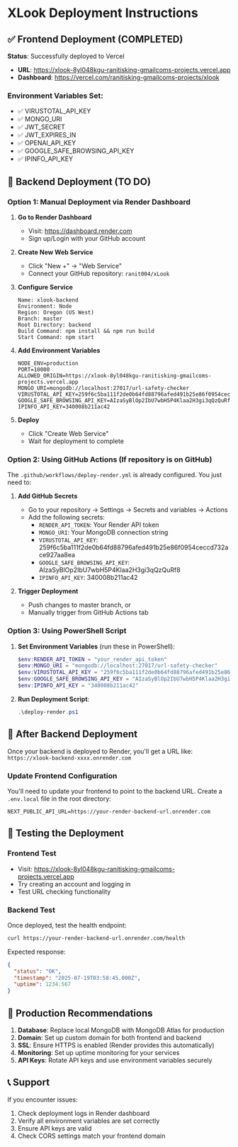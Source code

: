 # XLook Deployment Instructions

## ✅ Frontend Deployment (COMPLETED)

**Status**: Successfully deployed to Vercel
- **URL**: https://xlook-8yl048kgu-ranitisking-gmailcoms-projects.vercel.app
- **Dashboard**: https://vercel.com/ranitisking-gmailcoms-projects/xlook

### Environment Variables Set:
- ✅ VIRUSTOTAL_API_KEY
- ✅ MONGO_URI  
- ✅ JWT_SECRET
- ✅ JWT_EXPIRES_IN
- ✅ OPENAI_API_KEY
- ✅ GOOGLE_SAFE_BROWSING_API_KEY
- ✅ IPINFO_API_KEY

## 🔄 Backend Deployment (TO DO)

### Option 1: Manual Deployment via Render Dashboard

1. **Go to Render Dashboard**
   - Visit: https://dashboard.render.com
   - Sign up/Login with your GitHub account

2. **Create New Web Service**
   - Click "New +" → "Web Service"
   - Connect your GitHub repository: `ranit004/xLook`

3. **Configure Service**
   ```
   Name: xlook-backend
   Environment: Node
   Region: Oregon (US West)
   Branch: master
   Root Directory: backend
   Build Command: npm install && npm run build
   Start Command: npm start
   ```

4. **Add Environment Variables**
   ```
   NODE_ENV=production
   PORT=10000
   ALLOWED_ORIGIN=https://xlook-8yl048kgu-ranitisking-gmailcoms-projects.vercel.app
   MONGO_URI=mongodb://localhost:27017/url-safety-checker
   VIRUSTOTAL_API_KEY=259f6c5ba111f2de0b64fd88796afed491b25e86f0954ceccd732ace927aa8ea
   GOOGLE_SAFE_BROWSING_API_KEY=AIzaSyBlOp2IbU7wbH5P4Klaa2H3gi3qQzQuRf8
   IPINFO_API_KEY=340008b211ac42
   ```

5. **Deploy**
   - Click "Create Web Service"
   - Wait for deployment to complete

### Option 2: Using GitHub Actions (If repository is on GitHub)

The `.github/workflows/deploy-render.yml` is already configured. You just need to:

1. **Add GitHub Secrets**
   - Go to your repository → Settings → Secrets and variables → Actions
   - Add the following secrets:
     - `RENDER_API_TOKEN`: Your Render API token
     - `MONGO_URI`: Your MongoDB connection string
     - `VIRUSTOTAL_API_KEY`: 259f6c5ba111f2de0b64fd88796afed491b25e86f0954ceccd732ace927aa8ea
     - `GOOGLE_SAFE_BROWSING_API_KEY`: AIzaSyBlOp2IbU7wbH5P4Klaa2H3gi3qQzQuRf8
     - `IPINFO_API_KEY`: 340008b211ac42

2. **Trigger Deployment**
   - Push changes to master branch, or
   - Manually trigger from GitHub Actions tab

### Option 3: Using PowerShell Script

1. **Set Environment Variables** (run these in PowerShell):
   ```powershell
   $env:RENDER_API_TOKEN = "your_render_api_token"
   $env:MONGO_URI = "mongodb://localhost:27017/url-safety-checker"
   $env:VIRUSTOTAL_API_KEY = "259f6c5ba111f2de0b64fd88796afed491b25e86f0954ceccd732ace927aa8ea"
   $env:GOOGLE_SAFE_BROWSING_API_KEY = "AIzaSyBlOp2IbU7wbH5P4Klaa2H3gi3qQzQuRf8"
   $env:IPINFO_API_KEY = "340008b211ac42"
   ```

2. **Run Deployment Script**:
   ```powershell
   .\deploy-render.ps1
   ```

## 🔗 After Backend Deployment

Once your backend is deployed to Render, you'll get a URL like:
`https://xlook-backend-xxxx.onrender.com`

### Update Frontend Configuration
You'll need to update your frontend to point to the backend URL. Create a `.env.local` file in the root directory:

```
NEXT_PUBLIC_API_URL=https://your-render-backend-url.onrender.com
```

## 🧪 Testing the Deployment

### Frontend Test
- Visit: https://xlook-8yl048kgu-ranitisking-gmailcoms-projects.vercel.app
- Try creating an account and logging in
- Test URL checking functionality

### Backend Test
Once deployed, test the health endpoint:
```bash
curl https://your-render-backend-url.onrender.com/health
```

Expected response:
```json
{
  "status": "OK",
  "timestamp": "2025-07-19T03:58:45.000Z",
  "uptime": 1234.567
}
```

## 🎯 Production Recommendations

1. **Database**: Replace local MongoDB with MongoDB Atlas for production
2. **Domain**: Set up custom domain for both frontend and backend
3. **SSL**: Ensure HTTPS is enabled (Render provides this automatically)
4. **Monitoring**: Set up uptime monitoring for your services
5. **API Keys**: Rotate API keys and use environment variables securely

## 📞 Support

If you encounter issues:
1. Check deployment logs in Render dashboard
2. Verify all environment variables are set correctly
3. Ensure API keys are valid
4. Check CORS settings match your frontend domain

